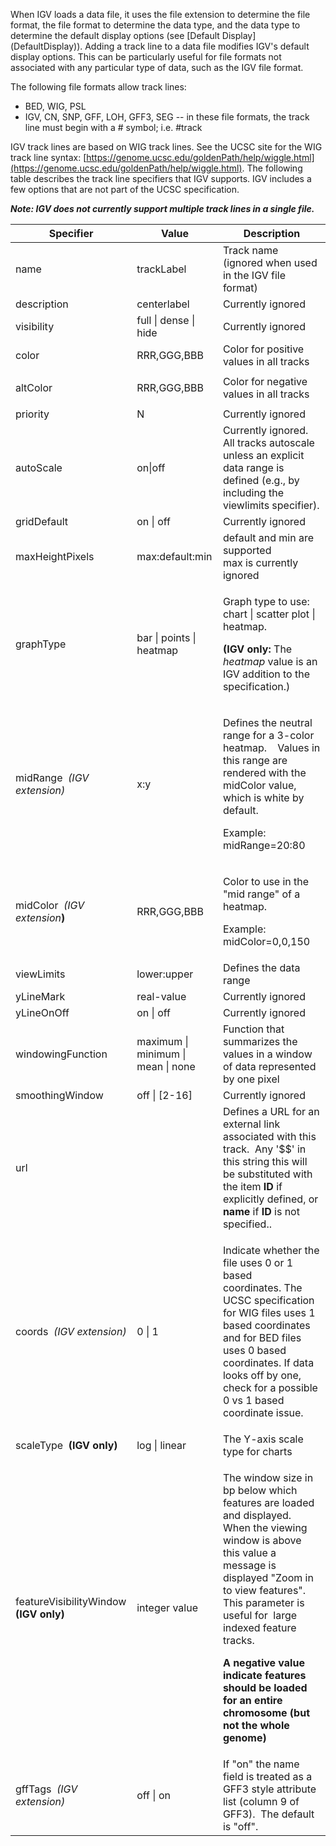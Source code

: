 When IGV loads a data file, it uses the file extension to determine the file format, the file format to determine the data type, and the data type to determine the default display options (see [Default Display](<?php echo base_path(); ?>DefaultDisplay)). Adding a track line to a data file modifies IGV's default display options. This can be particularly useful for file formats not associated with any particular type of data, such as the IGV file format.

The following file formats allow track lines:

*   BED, WIG, PSL
*   IGV, CN, SNP, GFF, LOH, GFF3, SEG -- in these file formats, the track line must begin with a # symbol; i.e. #track

IGV track lines are based on WIG track lines. See the UCSC site for the WIG track line syntax: [https://genome.ucsc.edu/goldenPath/help/wiggle.html](https://genome.ucsc.edu/goldenPath/help/wiggle.html). The following table describes the track line specifiers that IGV supports. IGV includes a few options that are not part of the UCSC specification.

_**Note: IGV does not currently support multiple track lines in a single file.**_


<table class="general" width="100%">
	<thead>
		<tr>
			<th scope="col">
				Specifier</th>
			<th scope="col">
				Value</th>
			<th scope="col">
				Description</th>
		</tr>
	</thead>
	<tbody>
		<tr>
			<td>
				name</td>
			<td>
				trackLabel</td>
			<td>
				Track name (ignored when used in the IGV file format)</td>
		</tr>
		<tr>
			<td>
				description</td>
			<td>
				centerlabel</td>
			<td>
				Currently ignored</td>
		</tr>
		<tr>
			<td>
				visibility</td>
			<td>
				full | dense | hide</td>
			<td>
				Currently ignored</td>
		</tr>
		<tr>
			<td>
				color</td>
			<td>
				RRR,GGG,BBB</td>
			<td>
				Color for positive values in all tracks</td>
		</tr>
		<tr>
			<td>
				<p>altColor</p>
			</td>
			<td>
				RRR,GGG,BBB</td>
			<td>
				Color for negative values in all tracks</td>
		</tr>
		<tr>
			<td>
				priority</td>
			<td>
				N</td>
			<td>
				Currently ignored</td>
		</tr>
		<tr>
			<td>
				autoScale</td>
			<td>
				on|off</td>
			<td>
				Currently ignored.&nbsp; All tracks autoscale unless an explicit data range is defined (e.g., by including the viewlimits specifier).</td>
		</tr>
		<tr>
			<td>
				gridDefault</td>
			<td>
				on | off</td>
			<td>
				Currently ignored</td>
		</tr>
		<tr>
			<td>
				maxHeightPixels</td>
			<td>
				max:default:min</td>
			<td>
				default and min are supported<br />
				max is currently ignored</td>
		</tr>
		<tr>
			<td>
				graphType</td>
			<td>
				bar | points | heatmap</td>
			<td>
				<p>Graph type to use: chart | scatter plot | heatmap.</p>
				<p><strong>(IGV only: </strong>The <em>heatmap </em>value is an IGV addition to the specification.)</p>
			</td>
		</tr>
		<tr>
			<td>
				midRange&nbsp; <em>(IGV extension)</em></td>
			<td>
				x:y</td>
			<td>
				<p>Defines the neutral range for a 3-color heatmap.&nbsp;&nbsp;&nbsp; Values in this range are rendered with the midColor value,&nbsp; which is white by default.</p>
				<p>Example:&nbsp; midRange=20:80</p>
			</td>
		</tr>
		<tr>
			<td>
				midColor&nbsp;<em> (IGV extension</em><strong>)</strong></td>
			<td>
				RRR,GGG,BBB</td>
			<td>
				<p>Color to use in the &quot;mid range&quot; of a heatmap.</p>
				<p>Example: midColor=0,0,150</p>
			</td>
		</tr>
		<tr>
			<td>
				viewLimits</td>
			<td>
				lower:upper</td>
			<td>
				Defines the data range</td>
		</tr>
		<tr>
			<td>
				yLineMark</td>
			<td>
				real-value</td>
			<td>
				Currently ignored</td>
		</tr>
		<tr>
			<td>
				yLineOnOff</td>
			<td>
				on | off</td>
			<td>
				Currently ignored</td>
		</tr>
		<tr>
			<td>
				windowingFunction</td>
			<td>
				maximum | minimum | mean | none</td>
			<td>
				Function that summarizes the values in a window of data represented by one pixel</td>
		</tr>
		<tr>
			<td>
				smoothingWindow</td>
			<td>
				off | [2-16]</td>
			<td>
				Currently ignored</td>
		</tr>
		<tr>
			<td>
				url</td>
			<td>
				&nbsp;</td>
			<td>
				Defines a URL for an external link associated with this track.&nbsp; Any &#39;$$&#39; in this string this will be substituted with the item <strong>ID</strong> if explicitly defined, or <strong>name</strong> if <strong>ID</strong><strong> </strong>is not specified..</td>
		</tr>
		<tr>
			<td>
				coords&nbsp; <em>(IGV extension)</em></td>
			<td>
				0 | 1</td>
			<td>
				<p>Indicate whether the file uses 0 or 1 based coordinates.&nbsp;The UCSC specification for WIG files uses 1 based coordinates and for BED files uses 0 based coordinates. If data looks off by one, check for a possible 0 vs 1 based coordinate issue.</p>
			</td>
		</tr>
		<tr>
			<td>
				scaleType&nbsp; <strong>(IGV&nbsp;only)</strong></td>
			<td>
				log |&nbsp;linear</td>
			<td>
				The Y-axis scale type for charts&nbsp;</td>
		</tr>
		<tr>
			<td>
				featureVisibilityWindow <strong>(IGV&nbsp;only)</strong></td>
			<td>
				<p>integer value</p>
			</td>
			<td>
				<p>The window size in bp below which features are loaded and displayed.&nbsp; When the viewing window is above this value a message is displayed &quot;Zoom in to view features&quot;.&nbsp; This parameter is useful for&nbsp; large indexed feature tracks.</p>
				<p><strong>A negative value indicate features should be loaded for an entire chromosome (but not the whole genome)</strong></p>
			</td>
		</tr>
		<tr>
			<td>
				gffTags&nbsp; <em>(IGV extension)</em></td>
			<td>
				off |&nbsp;on</td>
			<td>
				If &quot;on&quot;&nbsp;the name field is treated as a GFF3 style attribute list (column 9 of GFF3).&nbsp; The default is &quot;off&quot;.</td>
		</tr>
	</tbody>
</table>